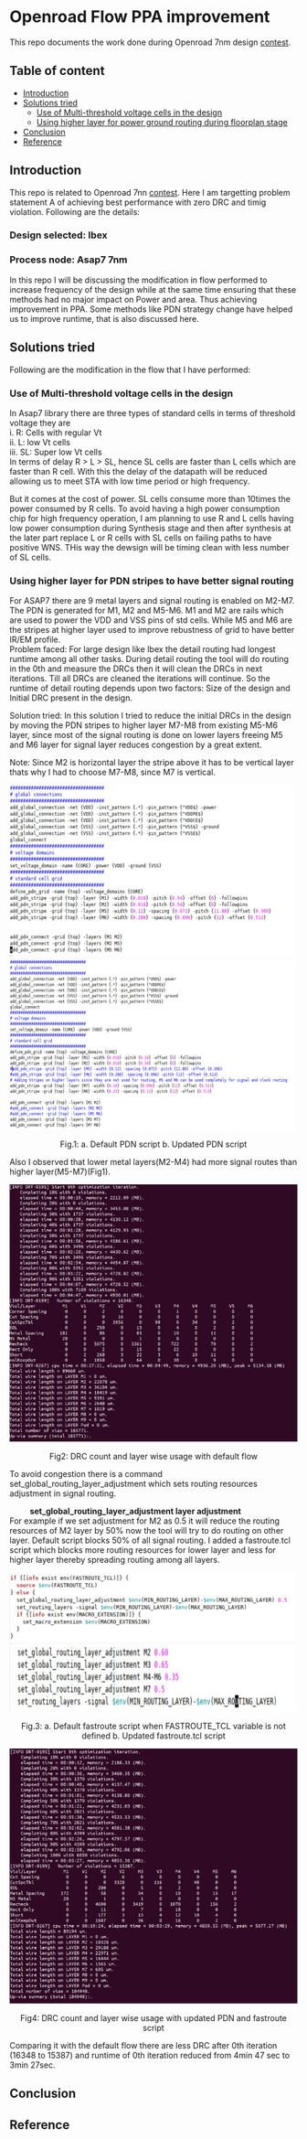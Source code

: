 # Openroad Flow PPA improvement
This repo documents the work done during Openroad 7nm design [contest](https://jenkins.openroad.tools/buildStatus/icon?job=OpenROAD-flow-scripts-Public%2Fpublic_tests_all%2Fmaster). 
## Table of content
- [Introduction](#introduction)
- [Solutions tried](#solutions-tried)
  - [Use of Multi-threshold voltage cells in the design](#use-of-multi-threshold-voltage-cells-in-the-design)
  - [Using higher layer for power ground routing during floorplan stage](#Using-higher-layer-for-PDN-stripes-to-have-better-signal-routing)
- [Conclusion](#conclusion)
- [Reference](#reference)
## Introduction
This repo is related to Openroad 7nn  [contest](https://www.openroaddesigncontest.org/). Here I am targetting problem statement A of achieving best performance with zero DRC and timig violation.
Following are the details:
### Design selected: Ibex
### Process node: Asap7 7nm

In this repo I will be discussing the modification in flow performed to increase frequency of the design while at the same time ensuring that these methods had no major impact on Power and area. Thus achieving improvement in PPA. Some methods like PDN strategy change have helped us to improve runtime, that is also discussed here. 

## Solutions tried
Following are the modification in the flow that I have performed:
### Use of Multi-threshold voltage cells in the design
 In Asap7 library there are three types of standard cells in terms of threshold voltage they are  
 i. R: Cells with regular Vt  <br />
 ii. L: low Vt cells <br />
 iii. SL: Super low Vt cells <br />
 In terms of delay R > L > SL, hence SL cells are faster than L cells which are faster than R cell. With this the delay of the datapath will be reduced allowing us to meet STA with low time period or high frequency. 

But it comes at the cost of power. SL cells consume more than 10times the power consumed by R cells. To avoid having a high power consumption chip for high frequency operation, I am planning to use R and L cells having low  power consumption during Synthesis stage and then after synthesis at the later part replace L or R cells with SL cells on failing paths to have positive WNS. THis way the dewsign will be timing clean with less number of SL cells.

### Using higher layer for PDN stripes to have better signal routing
For ASAP7 there are 9 metal layers and signal routing is enabled on M2-M7. The PDN is generated for M1, M2 and M5-M6. M1 and M2 are rails which are used to power the VDD and VSS pins of std cells. While M5 and M6 are the stripes at higher layer used to improve rebustness of grid to have better IR/EM profile. <br />
Problem faced: For large design like Ibex the detail routing had longest runtime among all other tasks.
During detail routing the tool will do routing in the 0th and measure the DRCs then it will clean the DRCs in next iterations. 
Till all DRCs are cleaned the iterations will continue.
So the runtime of detail routing depends upon two factors: Size of the design and Initial DRC present in the design. 

Solution tried: In this solution I tried to reduce the initial DRCs in the design by moving the PDN stripes to higher layer M7-M8 from existing M5-M6 layer, since most of the signal routing is done on lower layers freeing M5 and M6 layer for signal layer reduces congestion by a great extent. 

Note: Since M2 is horizontal layer the stripe above it has to be vertical layer thats why I had to choose M7-M8, since M7 is vertical.

<p float="left">
<img src="https://github.com/Santosh3672/OpenROAD-flow-scripts_forked/blob/master/Images/PDN/PDN_script_default.JPG" alt="MarineGEO circle logo" style="height: 300px; width:500px;"/>
  <img src="https://github.com/Santosh3672/OpenROAD-flow-scripts_forked/blob/master/Images/PDN/PDN_script_Updated.JPG" alt="MarineGEO circle logo" style="height: 300px; width:500px;"/>
  <p align="center">Fig.1: a. Default PDN script b. Updated PDN script <p />
</p>
Also I observed that lower metal layers(M2-M4) had more signal routes than higher layer(M5-M7)(Fig1).<br />

<p align="center">
<img src = "https://github.com/Santosh3672/OpenROAD-flow-scripts_forked/blob/master/Images/PDN/0th_iter_old_PDN.JPG" />
<p align='center'>Fig2: DRC count and layer wise usage with default flow </p>
</p>
To avoid congestion there is a command set_global_routing_layer_adjustment which sets routing resources adjustment in signal routing.<br />

&nbsp;&nbsp;&nbsp;&nbsp;&nbsp;&nbsp;&nbsp;&nbsp; **set_global_routing_layer_adjustment layer adjustment** <br />
For example if we set adjustment for M2 as 0.5 it will reduce the routing resources of M2 layer by 50% now the tool will try to do routing on other layer. Default script blocks 50% of all signal routing. I added a fastroute.tcl script which blocks more routing resources for lower layer and less for higher layer thereby spreading routing among all layers.

<p float="left">
<img src="https://github.com/Santosh3672/OpenROAD-flow-scripts_forked/blob/master/Images/PDN/default_fastroute_script.JPG" alt="MarineGEO circle logo" style="height: 120px; width:500px;"/>
  <img src="https://github.com/Santosh3672/OpenROAD-flow-scripts_forked/blob/master/Images/PDN/updated_fastroute_script.JPG" alt="MarineGEO circle logo" style="height: 120px; width:500px;"/>
  <p align="center">Fig.3: a. Default fastroute script when FASTROUTE_TCL variable is not defined b. Updated fastroute.tcl script <p />
</p>

<p align="center">
<img src = "https://github.com/Santosh3672/OpenROAD-flow-scripts_forked/blob/master/Images/PDN/0th_iter_new_PDN_with_fastroute_1.JPG" />
<p align='center'>Fig4: DRC count and layer wise usage with updated PDN and fastroute script</p>
</p>

Comparing it with the default flow there are less DRC after 0th iteration (16348 to 15387) and runtime of 0th iteration reduced from 4min 47 sec to 3min 27sec. 

## Conclusion


## Reference


